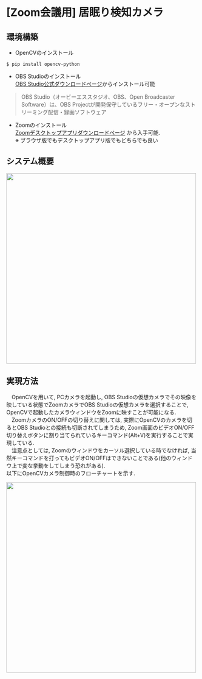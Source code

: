 # [Zoom会議用] 居眠り検知カメラ
## 環境構築
- OpenCVのインストール
```
$ pip install opencv-python
```
- OBS Studioのインストール  
[OBS Studio公式ダウンロードページ](https://obsproject.com/ja/download)からインストール可能
> OBS Studio（オービーエススタジオ、OBS、Open Broadcaster Software）は、OBS Projectが開発保守しているフリー・オープンなストリーミング配信・録画ソフトウェア
- Zoomのインストール  
[Zoomデスクトップアプリダウンロードページ](https://zoom.us/download#client_4meeting) から入手可能.  
※ ブラウザ版でもデスクトップアプリ版でもどちらでも良い

## システム概要

<img width=500 src=https://github.com/haradakaito/SleepDetectionCamera/assets/75819611/f272725f-5fdc-4019-a2f8-2944e5cc0ed8>

## 実現方法
　OpenCVを用いて, PCカメラを起動し, OBS Studioの仮想カメラでその映像を映している状態でZoomカメラでOBS Studioの仮想カメラを選択することで, OpenCVで起動したカメラウィンドウをZoomに映すことが可能になる.  
　ZoomカメラのON/OFFの切り替えに関しては, 実際にOpenCVのカメラを切るとOBS Studioとの接続も切断されてしまうため, Zoom画面のビデオON/OFF切り替えボタンに割り当てられているキーコマンド(Alt+V)を実行することで実現している.  
　注意点としては, Zoomのウィンドウをカーソル選択している時でなければ, 当然キーコマンドを打ってもビデオON/OFFはできないことである(他のウィンドウ上で変な挙動をしてしまう恐れがある).  
以下にOpenCVカメラ制御時のフローチャートを示す.  

<img width=500 src=https://github.com/haradakaito/SleepDetectionCamera/assets/75819611/30b25d30-e699-4491-871f-5ffcd4ef2bed>


